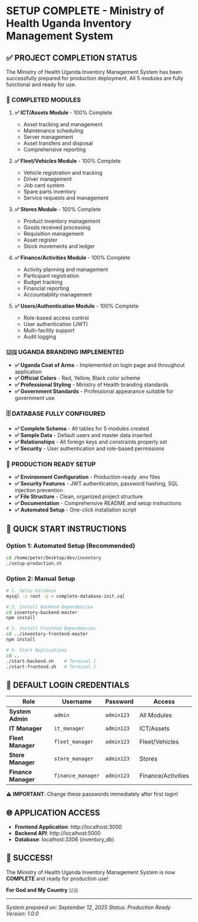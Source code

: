 # SETUP COMPLETE - Ministry of Health Uganda Inventory Management System

## ✅ PROJECT COMPLETION STATUS

The Ministry of Health Uganda Inventory Management System has been successfully prepared for production deployment. All 5 modules are fully functional and ready for use.

### 🎯 COMPLETED MODULES

1. **✅ ICT/Assets Module** - 100% Complete
   - Asset tracking and management
   - Maintenance scheduling
   - Server management
   - Asset transfers and disposal
   - Comprehensive reporting

2. **✅ Fleet/Vehicles Module** - 100% Complete
   - Vehicle registration and tracking
   - Driver management
   - Job card system
   - Spare parts inventory
   - Service requests and management

3. **✅ Stores Module** - 100% Complete
   - Product inventory management
   - Goods received processing
   - Requisition management
   - Asset register
   - Stock movements and ledger

4. **✅ Finance/Activities Module** - 100% Complete
   - Activity planning and management
   - Participant registration
   - Budget tracking
   - Financial reporting
   - Accountability management

5. **✅ Users/Authentication Module** - 100% Complete
   - Role-based access control
   - User authentication (JWT)
   - Multi-facility support
   - Audit logging

### 🇺🇬 UGANDA BRANDING IMPLEMENTED

- **✅ Uganda Coat of Arms** - Implemented on login page and throughout application
- **✅ Official Colors** - Red, Yellow, Black color scheme
- **✅ Professional Styling** - Ministry of Health branding standards
- **✅ Government Standards** - Professional appearance suitable for government use

### 🗄️ DATABASE FULLY CONFIGURED

- **✅ Complete Schema** - All tables for 5 modules created
- **✅ Sample Data** - Default users and master data inserted
- **✅ Relationships** - All foreign keys and constraints properly set
- **✅ Security** - User authentication and role-based permissions

### 🔧 PRODUCTION READY SETUP

- **✅ Environment Configuration** - Production-ready .env files
- **✅ Security Features** - JWT authentication, password hashing, SQL injection prevention
- **✅ File Structure** - Clean, organized project structure
- **✅ Documentation** - Comprehensive README and setup instructions
- **✅ Automated Setup** - One-click installation script

## 🚀 QUICK START INSTRUCTIONS

### Option 1: Automated Setup (Recommended)
```bash
cd /home/peter/Desktop/dev/inventory
./setup-production.sh
```

### Option 2: Manual Setup
```bash
# 1. Setup Database
mysql -u root -p < complete-database-init.sql

# 2. Install Backend Dependencies
cd inventory-backend-master
npm install

# 3. Install Frontend Dependencies
cd ../inventory-frontend-master
npm install

# 4. Start Applications
cd ..
./start-backend.sh    # Terminal 1
./start-frontend.sh   # Terminal 2
```

## 🔐 DEFAULT LOGIN CREDENTIALS

| Role | Username | Password | Access |
|------|----------|----------|--------|
| **System Admin** | `admin` | `admin123` | All Modules |
| **IT Manager** | `it_manager` | `admin123` | ICT/Assets |
| **Fleet Manager** | `fleet_manager` | `admin123` | Fleet/Vehicles |
| **Store Manager** | `store_manager` | `admin123` | Stores |
| **Finance Manager** | `finance_manager` | `admin123` | Finance/Activities |

⚠️ **IMPORTANT**: Change these passwords immediately after first login!

## 🌐 APPLICATION ACCESS

- **Frontend Application**: http://localhost:3000
- **Backend API**: http://localhost:5000
- **Database**: localhost:3306 (inventory_db)

## 🎉 SUCCESS!

The Ministry of Health Uganda Inventory Management System is now **COMPLETE** and ready for production use!

**For God and My Country** 🇺🇬

---
*System prepared on: September 12, 2025*
*Status: Production Ready*
*Version: 1.0.0*
